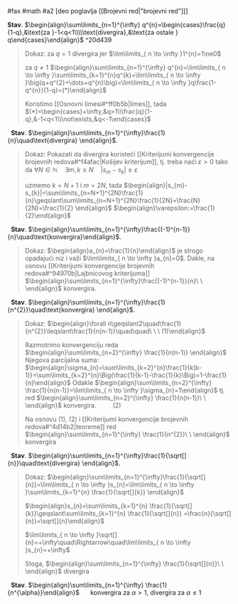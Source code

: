 
#fax #math #a2 [deo poglavlja [[Brojevni red|"brojevni red"]]]
$\:$

**Stav**. $\begin{align}\sum\limits_{n=1}^{\infty} q^{n}=\begin{cases}\frac{q}{1-q},&\text{za }-1<q<1\\\\\text{divergira},&\text{za ostale } q\end{cases}\end{align}$ ^20d439

> Dokaz:
> za $q=1$ divergira jer $\lim\limits_{ n \to \infty }1^{n}=1\ne0$
> 
> za $q\ne1$
> $\begin{align}\sum\limits_{n=1}^{\infty} q^{n}=\lim\limits_{ n \to \infty }\sum\limits_{k=1}^{n}q^{k}=\lim\limits_{ n \to \infty }\big(q+q^{2}+\dots+q^{n}\big)=\lim\limits_{ n \to \infty }q\frac{1-q^{n}}{1-q}=(*)\end{align}$
> 
> Koristimo [[Osnovni limesi#^ff0b5b|limes]], tada $(*)=\begin{cases}+\infty,&q>1\\\frac{q}{1-q},&-1<q<1\\\not\exists,&q<-1\end{cases}$

$\:$
**Stav**. $\begin{align}\sum\limits_{n=1}^{\infty}\frac{1}{n}\quad\text{divergira} \end{align}$.
> Dokaz:
> Pokazati da divergira koristeći [[Kriterijumi konvergencije brojevnih redova#^f4afac|Košijev kriterijum]],
> tj. treba naći $\varepsilon>0$ tako da $\forall N\in\mathbb{N}\quad\exists m,\,k\geqslant N\quad|s_{m}-s_{k}|\geqslant\varepsilon$
>
> uzmemo $k = N+1$ i $m=2N$, tada
> $\begin{align}|s_{m}-s_{k}|=\sum\limits_{n=N+1}^{2N}\frac{1}{n}\geqslant\sum\limits_{n=N+1}^{2N}\frac{1}{2N}=\frac{N}{2N}=\frac{1}{2} \end{align}$
> $\begin{align}\varepsilon:=\frac{1}{2}\end{align}$

$\:$
**Stav**. $\begin{align}\sum\limits_{n=1}^{\infty}\frac{(-1)^{n-1}}{n}\quad\text{konvergira}\end{align}$.
> Dokaz:
> $\begin{align}a_{n}=\frac{1}{n}\end{align}$ je strogo opadajući niz i važi $\lim\limits_{ n \to \infty }a_{n}=0$. 
> Dakle, na osnovu [[Kriterijumi konvergencije brojevnih redova#^94970b|Lajbnicovog kriterijuma]] $\begin{align}\sum\limits_{n=1}^{\infty}\frac{(-1)^{n-1}}{n}\ \ \end{align}$ konvergira.

$\:$
**Stav**. $\begin{align}\sum\limits_{n=1}^{\infty}\frac{1}{n^{2}}\quad\text{konvergira} \end{align}$.
> Dokaz: $\begin{align}\forall n\geqslant2\quad\frac{1}{n^{2}}\leqslant\frac{1}{n(n-1)}\quad\quad\ \ \ (1)\end{align}$
> 
> Razmotrimo konvergenciju reda $\begin{align}\sum\limits_{n=2}^{\infty} \frac{1}{n(n-1)} \end{align}$
> Njegova parcijalna suma: $\begin{align}\sigma_{n}=\sum\limits_{k=2}^{n}\frac{1}{k(k-1)}=\sum\limits_{k=2}^{n}\Big(\frac{1}{k-1}-\frac{1}{k}\Big)=1-\frac{1}{n}\end{align}$
> Odakle $\begin{align}\sum\limits_{n=2}^{\infty} \frac{1}{n(n-1)}=\lim\limits_{ n \to \infty }\sigma_{n}=1\end{align}$ 
> tj. red $\begin{align}\sum\limits_{n=2}^{\infty} \frac{1}{n(n-1)}\ \ \end{align}$ konvergira. $\quad\quad(2)$
> 
> Na osnovu $(1)$, $(2)$ i [[Kriterijumi konvergencije brojevnih redova#^4d14b2|teoreme]] red $\begin{align}\sum\limits_{n=1}^{\infty} \frac{1}{n^{2}}\ \ \end{align}$ konvergira  

$\:$
**Stav**. $\begin{align}\sum\limits_{n=1}^{\infty}\frac{1}{\sqrt[]{n}}\quad\text{divergira} \end{align}$.
> Dokaz: 
$\begin{align}\sum\limits_{n=1}^{\infty}\frac{1}{\sqrt[]{n}}=\lim\limits_{ n \to \infty }s_{n}=\lim\limits_{ n \to \infty }\sum\limits_{k=1}^{n} \frac{1}{\sqrt[]{k}} \end{align}$
>
>$\begin{align}s_{n}=\sum\limits_{k=1}^{n} \frac{1}{\sqrt[]{k}}\geqslant\sum\limits_{k=1}^{n} \frac{1}{\sqrt[]{n}} =\frac{n}{\sqrt[]{n}}=\sqrt[]{n}\end{align}$
>
>$\lim\limits_{ n \to \infty }\sqrt[]{n}=+\infty\quad\Rightarrow\quad\lim\limits_{ n \to \infty }s_{n}=+\infty$
>
>Stoga, $\begin{align}\sum\limits_{n=1}^{\infty} \frac{1}{\sqrt[]{n}}\ \ \end{align}$ divergira

$\:$
**Stav**. $\begin{align}\sum\limits_{n=1}^{\infty} \frac{1}{n^{\alpha}}\end{align}$ $\quad$ konvergira za $\alpha>1$, divergira za $\alpha\leqslant1$
